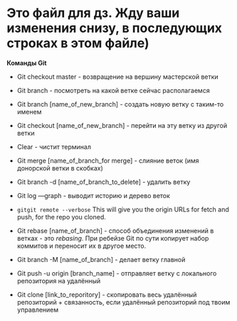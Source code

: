 # Это файл для дз. Жду ваши изменения снизу, в последующих строках в этом файле)

**Команды Git**

* Git checkout master - возвращение на вершину мастерской ветки 

* Git branch - посмотреть на какой ветке сейчас располагаемся

* Git branch [name_of_new_branch] - создать новую ветку с таким-то именем

* Git checkout [name_of_new_branch]  - перейти на эту ветку из другой ветки

* Clear - чистит терминал

* Git merge [name_of_branch_for merge] - слияние веток (имя донорской ветки в скобках)

* Git branch -d [name_of_branch_to_delete] - удалить ветку

* Git log —graph - выводит историю и дерево веток

* `gitgit remote --verbose` This will give you the origin URLs for fetch and push, for the repo you cloned.

* Git rebase [name_of_branch] - способ объединения изменений в ветках - это *rebasing*. При ребейзе Git по сути копирует набор коммитов и переносит их в другое место.

* Git branch -M [name_of_branch] - делает ветку главной

* Git push -u origin [branch_name] - отправляет ветку с локального репозитория на удалённый

* Git clone  [link_to_reporitory] - скопировать весь удалённый репозиторий + связанность, если удалённый репозиторий под твоим управлением